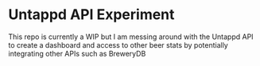 # Untappd API Experiment
This repo is currently a WIP but I am messing around with the Untappd API to create a dashboard and access to other beer stats by potentially integrating other APIs such as BreweryDB
